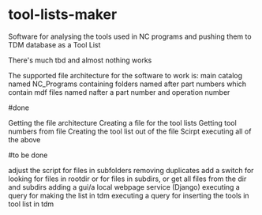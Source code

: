 # tool-lists-maker
Software for analysing the tools used in NC programs and pushing them to TDM database as a Tool List

There's much tbd and almost nothing works

The supported file architecture for the software to work is:
main catalog named NC_Programs containing
folders named after part numbers which contain
mdf files named nafter a part number and operation number

#done

Getting the file architecture
Creating a file for the tool lists
Getting tool numbers from file
Creating the tool list out of the file
Scirpt executing all of the above

#to be done

adjust the script for files in subfolders
removing duplicates
add a switch for looking for files in rootdir or for files in subdirs, or get all files from the dir and subdirs
adding a gui/a local webpage service (Django)
executing a query for making the list in tdm
executing a query for inserting the tools in tool list in tdm

